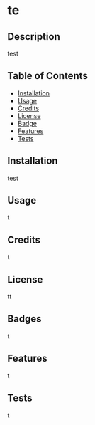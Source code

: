 # te

## Description

test

## Table of Contents

- [Installation](#installation)
- [Usage](#usage)
- [Credits](#credits)
- [License](#license)
- [Badge](#Badge)
- [Features](#Features)
- [Tests](#Tests)

## Installation

test

## Usage

t

## Credits

t

## License

tt

## Badges

t

## Features

t

## Tests

t
